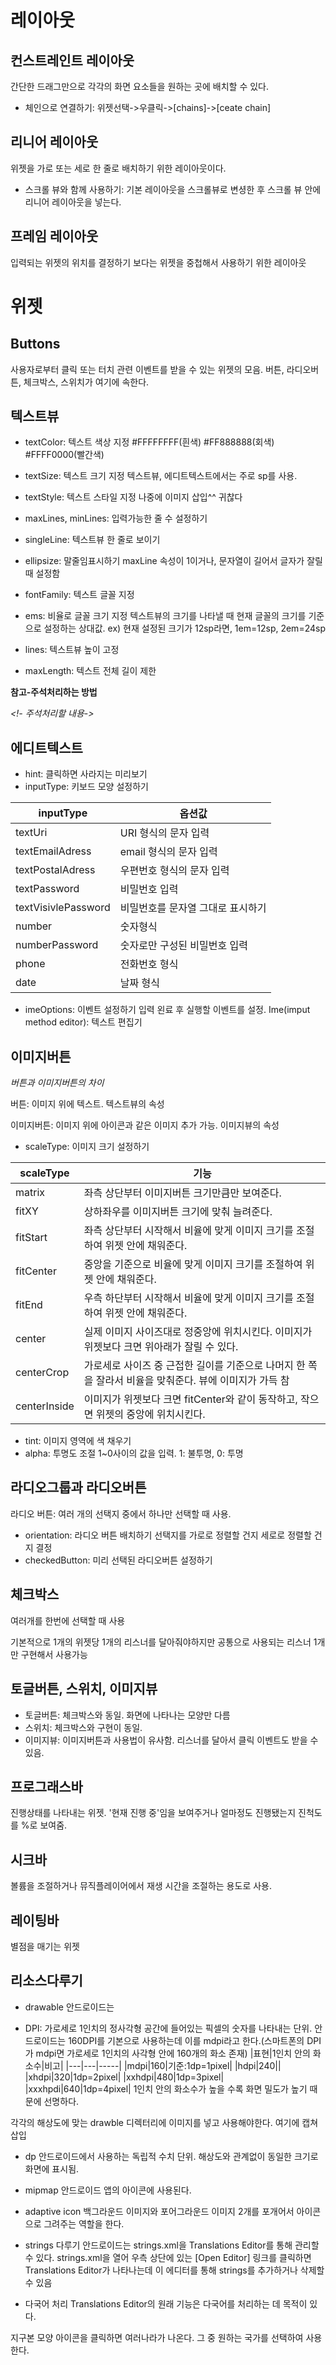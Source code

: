 # 레이아웃
## 컨스트레인트 레이아웃
간단한 드래그만으로 각각의 화면 요소들을 원하는 곳에 배치할 수 있다.
* 체인으로 연결하기: 위젯선택->우클릭->[chains]->[ceate chain]

## 리니어 레이아웃
위젯을 가로 또는 세로 한 줄로 배치하기 위한 레이아웃이다.
* 스크롤 뷰와 함께 사용하기:
기본 레이아웃을 스크롤뷰로 변셩한 후 스크롤 뷰 안에 리니어 레이아웃을 넣는다.

## 프레임 레이아웃
입력되는 위젯의 위치를 결정하기 보다는 위젯을 중첩해서 사용하기 위한 레이아웃

# 위젯
## Buttons
사용자로부터 클릭 또는 터치 관련 이벤트를 받을 수 있는 위젯의 모음.
버튼, 라디오버튼, 체크박스, 스위치가 여기에 속한다.

## 텍스트뷰
- textColor: 텍스트 색상 지정
#FFFFFFFF(흰색) #FF888888(회색) #FFFF0000(빨간색)



- textSize: 텍스트 크기 지정
텍스트뷰, 에디트텍스트에서는 주로 sp를 사용.

- textStyle: 텍스트 스타일 지정
나중에 이미지 삽입^^ 귀찮다

- maxLines, minLines: 입력가능한 줄 수 설정하기

- singleLine: 텍스트뷰 한 줄로 보이기

- ellipsize: 말줄임표시하기
maxLine 속성이 1이거나, 문자열이 길어서 글자가 잘릴 때 설정함

- fontFamily: 텍스트 글꼴 지정
- ems: 비율로 글꼴 크기 지정
텍스트뷰의 크기를 나타낼 때 현재 글꼴의 크기를 기준으로 설정하는 상대값. ex) 현재 설정된 크기가 12sp라면, 1em=12sp, 2em=24sp

- lines: 텍스트뷰 높이 고정

- maxLength: 텍스트 전체 길이 제한

**참고-주석처리하는 방법**

*<!- 주석처리할 내용->*


## 에디트텍스트
- hint: 클릭하면 사라지는 미리보기
- inputType: 키보드 모양 설정하기

|inputType|옵션값|
|-----|-----|
|textUri|URI 형식의 문자 입력|
|textEmailAdress|email 형식의 문자 입력|
|textPostalAdress|우편번호 형식의 문자 입력|
|textPassword|비밀번호 입력|
|textVisivlePassword|비밀번호를 문자열 그대로 표시하기|
|number|숫자형식|
|numberPassword|숫자로만 구성된 비밀번호 입력|
|phone|전화번호 형식|
|date|날짜 형식|

- imeOptions: 이벤트 설정하기
입력 왼료 후 실행할 이벤트를 설정. Ime(imput method editor): 텍스트 편집기

## 이미지버튼
*버튼과 이미지버튼의 차이*

버튼: 이미지 위에 텍스트. 텍스트뷰의 속성

이미지버튼: 이미지 위에 아이콘과 같은 이미지 추가 가능. 이미지뷰의 속성

- scaleType: 이미지 크기 설정하기

|scaleType|기능|
|-----|--------|
|matrix|좌측 상단부터 이미지버튼 크기만큼만 보여준다.|
|fitXY|상하좌우를 이미지버튼 크기에 맞춰 늘려준다.|
|fitStart|좌측 상단부터 시작해서 비율에 맞게 이미지 크기를 조절하여 위젯 안에 채워준다.|
|fitCenter|중앙을 기준으로 비율에 맞게 이미지 크기를 조절하여 위젯 안에 채워준다.|
|fitEnd|우측 하단부터 시작해서 비율에 맞게 이미지 크기를 조절하여 위젯 안에 채워준다.|
|center|실제 이미지 사이즈대로 정중앙에 위치시킨다. 이미지가 위젯보다 크면 위아래가 잘릴 수 있다.|
|centerCrop|가로세로 사이즈 중 근접한 길이를 기준으로 나머지 한 쪽을 잘라서 비율을 맞춰준다. 뷰에 이미지가 가득 참|
|centerInside|이미지가 위젯보다 크면 fitCenter와 같이 동작하고, 작으면 위젯의 중앙에 위치시킨다.|

- tint: 이미지 영역에 색 채우기
- alpha: 투명도 조절
1~0사이의 값을 입력. 1: 불투명, 0: 투명

## 라디오그룹과 라디오버튼
라디오 버튼: 여러 개의 선택지 중에서 하나만 선택할 때 사용.
- orientation: 라디오 버튼 배치하기
선택지를 가로로 정렬할 건지 세로로 정렬할 건지 결정
- checkedButton: 미리 선택된 라디오버튼 설정하기

## 체크박스
여러개를 한번에 선택할 때 사용

기본적으로 1개의 위젯당 1개의 리스너를 달아줘야하지만 공통으로 사용되는 리스너 1개만 구현해서 사용가능

## 토글버튼, 스위치, 이미지뷰
- 토글버튼: 체크박스와 동일. 화면에 나타나는 모양만 다름
- 스위치: 체크박스와 구현이 동일.
- 이미지뷰: 이미지버튼과 사용법이 유사함. 리스너를 달아서 클릭 이벤트도 받을 수 있음.

## 프로그래스바
진행상태를 나타내는 위젯. '현재 진행 중'임을 보여주거나 얼마정도 진행됐는지 진척도를 %로 보여줌.


## 시크바
볼륨을 조절하거나 뮤직플레이어에서 재생 시간을 조절하는 용도로 사용.

## 레이팅바
별점을 매기는 위젯


## 리소스다루기
- drawable
안드로이드는 

- DPI: 가로세로 1인치의 정사각형 공간에 들어있는 픽셀의 숫자를 나타내는 단위.
안드로이드는 160DPI를 기본으로 사용하는데 이를 mdpi라고 한다.(스마트폰의 DPI가 mdpi면 가로세로 1인치의 사각형 안에 160개의 화소 존재)
|표현|1인치 안의 화소수|비고|
|---|---|-----|
|mdpi|160|기준:1dp=1pixel|
|hdpi|240||
|xhdpi|320|1dp=2pixel|
|xxhdpi|480|1dp=3pixel|
|xxxhpdi|640|1dp=4pixel|
1인치 안의 화소수가 높을 수록 화면 밀도가 높기 때문에 선명하다.

각각의 해상도에 맞는 drawble 디렉터리에 이미지를 넣고 사용해야한다. 
여기에 캡쳐 삽입 

- dp
안드로이드에서 사용하는 독립적 수치 단위. 해상도와 관계없이 동일한 크기로 화면에 표시됨.

- mipmap
안드로이드 앱의 아이콘에 사용된다. 

- adaptive icon
백그라운드 이미지와 포어그라운드 이미지 2개를 포개어서 아이콘으로 그려주는 역할을 한다.

- strings 다루기
안드로이드는 strings.xml을 Translations Editor를 통해 관리할 수 있다.
strings.xml을 열어 우측 상단에 있는 [Open Editor] 링크를 클릭하면 Translations Editor가 나타나는데 이 에디터를 통해 strings를 추가하거나 삭제할 수 있음

- 다국어 처리
Translations Editor의 원래 기능은 다국어를 처리하는 데 목적이 있다.

지구본 모양 아이콘을 클릭하면 여러나라가 나온다. 그 중 원하는 국가를 선택하여 사용한다.
